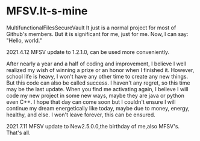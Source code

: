 # MFSV.It-s-mine
MultifunctionalFilesSecureVault
It just is a normal project for most of Github's members. But it is significant for me, just for me.
Now, I can say: "Hello, world."

2021.4.12 MFSV update to 1.2.1.0, can be used more conveniently.
 

After nearly a year and a half of coding and improvement, I believe I well realized my wish of winning a prize or an honor when I finished it.
However, school life is heavy, I won't have any other time to create any new things. But this code can also be called success. I haven't any regret, so this time may be the last update.
When you find me activating again, I believe I will code my new project in some new ways, maybe they are java or python even C++.
I hope that day can come soon but I couldn't ensure I will continue my dream energetically like today, maybe due to money, energy, healthy, and else.
I won't leave forever, this can be ensured.

2021.7.11 MFSV update to New2.5.0.0,the birthday of me,also MFSV's.
That's all.
